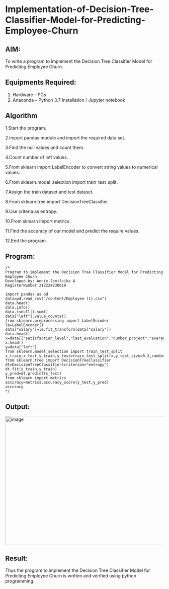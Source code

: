 # Implementation-of-Decision-Tree-Classifier-Model-for-Predicting-Employee-Churn

## AIM:
To write a program to implement the Decision Tree Classifier Model for Predicting Employee Churn.

## Equipments Required:
1. Hardware – PCs
2. Anaconda – Python 3.7 Installation / Jupyter notebook

## Algorithm
1.Start the program.

2.Import pandas module and import the required data set.

3.Find the null values and count them.

4.Count number of left values.

5.From sklearn import LabelEncoder to convert string values to numerical values.

6.From sklearn.model_selection import train_test_split.

7.Assign the train dataset and test dataset.

8.From sklearn.tree import DecisionTreeClassifier.

9.Use criteria as entropy.

10.From sklearn import metrics.

11.Find the accuracy of our model and predict the require values.

12.End the program. 

## Program:
```
/*
Program to implement the Decision Tree Classifier Model for Predicting Employee Churn.
Developed by: Annie Jenifsika A
RegisterNumber:212224230019

import pandas as pd
data=pd.read_csv("/content/Employee (1).csv")
data.head()
data.info()
data.isnull().sum()
data["left"].value_counts()
from sklearn.preprocessing import LabelEncoder
le=LabelEncoder()
data["salary"]=le.fit_transform(data["salary"])
data.head()
x=data[["satisfaction_level","last_evaluation","number_project","average_montly_hours","time_spend_company","Work_accident","promotion_last_5years","salary"]]
x.head()
y=data["left"]
from sklearn.model_selection import train_test_split
x_train,x_test,y_train,y_test=train_test_split(x,y,test_size=0.2,random_state=100)
from sklearn.tree import DecisionTreeClassifier
dt=DecisionTreeClassifier(criterion="entropy")
dt.fit(x_train,y_train)
y_pred=dt.predict(x_test)
from sklearn import metrics
accuracy=metrics.accuracy_score(y_test,y_pred)
accuracy
*/
```

## Output:
<img width="697" height="410" alt="image" src="https://github.com/user-attachments/assets/bc39fe76-0876-44e9-9de5-e8bcd6af220f" />



## Result:
Thus the program to implement the  Decision Tree Classifier Model for Predicting Employee Churn is written and verified using python programming.
